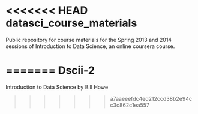 <<<<<<< HEAD
datasci_course_materials
========================

Public repository for course materials for the Spring 2013 and 2014 sessions of Introduction to Data Science, an online coursera course.

=======
Dscii-2
=======

Introduction to Data Science by Bill Howe
>>>>>>> a7aaeeefdc4ed212ccd38b2e94cc3c862c1ea557
